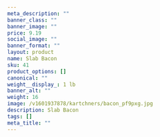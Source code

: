 ```yaml
---
meta_description: ""
banner_class: ""
banner_image: ""
price: 9.19
social_image: ""
banner_format: ""
layout: product
name: Slab Bacon
sku: 41
product_options: []
canonical: ""
weight__display_: 1 lb
banner_alt: ""
weight: 16
image: /v1601937878/kartchners/bacon_pf9pxg.jpg
description: Slab Bacon
tags: []
meta_title: ""
---
```

